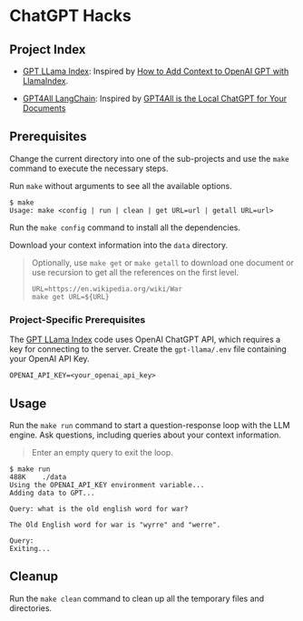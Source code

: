 # ChatGPT Hacks

## Project Index
* [GPT LLama Index](./gpt-llama): Inspired by
[How to Add Context to OpenAI GPT with LlamaIndex](https://medium.com/cyberark-engineering/how-to-add-context-to-openai-gpt-with-llama-1c33c6a44055).

* [GPT4All LangChain](./gpt4all-langchain): Inspired by
[GPT4All is the Local ChatGPT for Your Documents](https://artificialcorner.com/gpt4all-is-the-local-chatgpt-for-your-documents-and-it-is-free-df1016bc335)

## Prerequisites
Change the current directory into one of the sub-projects and use the `make`
command to execute the necessary steps.

Run `make` without arguments to see all the available options.
```
$ make
Usage: make <config | run | clean | get URL=url | getall URL=url>
```

Run the `make config` command to install all the dependencies.

Download your context information into the `data` directory.

> Optionally, use `make get` or `make getall` to download one document or use
> recursion to get all the references on the first level.
> ```
> URL=https://en.wikipedia.org/wiki/War
> make get URL=${URL}
> ```

### Project-Specific Prerequisites
The [GPT LLama Index](./gpt-llama/) code uses OpenAI ChatGPT API, which requires
a key for connecting to the server. Create the `gpt-llama/.env` file containing
your OpenAI API Key.
```
OPENAI_API_KEY=<your_openai_api_key>
```

## Usage
Run the `make run` command to start a question-response loop with the LLM engine.
Ask questions, including queries about your context information.
> Enter an empty query to exit the loop.

```
$ make run
488K    ./data
Using the OPENAI_API_KEY environment variable...
Adding data to GPT...

Query: what is the old english word for war?

The Old English word for war is "wyrre" and "werre".

Query:
Exiting...
```

## Cleanup
Run the `make clean` command to clean up all the temporary files and directories.
